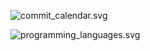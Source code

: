 ![commit_calendar.svg](https://ryanrigato.com/github/commit_calendar.svg)

![programming_languages.svg](https://ryanrigato.com/github/programming_languages.svg)